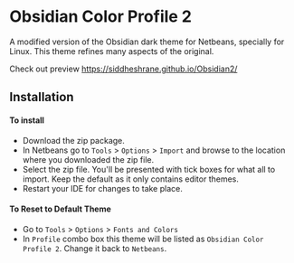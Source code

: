 # Obsidian Color Profile 2

A modified version of the Obsidian dark theme for Netbeans, specially for Linux.
This theme refines many aspects of the original. 

Check out preview https://siddheshrane.github.io/Obsidian2/

## Installation

#### To install
- Download the zip package.
- In Netbeans go to `Tools` > `Options` > `Import` 
and browse to the location where you downloaded the zip file.
- Select the zip file. You'll be presented with tick boxes for what all to import. Keep the default as it 
only contains editor themes.
- Restart your IDE for changes to take place.

#### To Reset to Default Theme

- Go to `Tools` > `Options` > `Fonts and Colors`
- In `Profile` combo box this theme will be listed as `Obsidian Color Profile 2`. Change it back to `Netbeans`.
